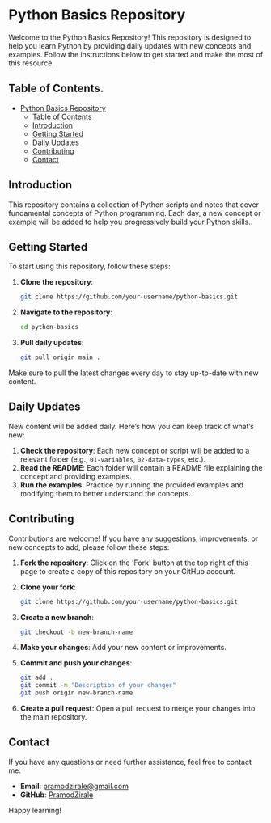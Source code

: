 # Python Basics Repository

Welcome to the Python Basics Repository! This repository is designed to help you learn Python by providing daily updates with new concepts and examples. Follow the instructions below to get started and make the most of this resource.

## Table of Contents.
- [Python Basics Repository](#python-basics-repository)
  - [Table of Contents](#table-of-contents)
  - [Introduction](#introduction)
  - [Getting Started](#getting-started)
  - [Daily Updates](#daily-updates)
  - [Contributing](#contributing)
  - [Contact](#contact)

## Introduction
This repository contains a collection of Python scripts and notes that cover fundamental concepts of Python programming. Each day, a new concept or example will be added to help you progressively build your Python skills..

## Getting Started
To start using this repository, follow these steps:

1. **Clone the repository**:
    ```bash
    git clone https://github.com/your-username/python-basics.git
    ```

2. **Navigate to the repository**:
    ```bash
    cd python-basics
    ```

3. **Pull daily updates**:
    ```bash
    git pull origin main .
    ```

Make sure to pull the latest changes every day to stay up-to-date with new content.

## Daily Updates
New content will be added daily. Here’s how you can keep track of what’s new:

1. **Check the repository**: Each new concept or script will be added to a relevant folder (e.g., `01-variables`, `02-data-types`, etc.).
2. **Read the README**: Each folder will contain a README file explaining the concept and providing examples.
3. **Run the examples**: Practice by running the provided examples and modifying them to better understand the concepts.

## Contributing
Contributions are welcome! If you have any suggestions, improvements, or new concepts to add, please follow these steps:

1. **Fork the repository**:
    Click on the 'Fork' button at the top right of this page to create a copy of this repository on your GitHub account.

2. **Clone your fork**:
    ```bash
    git clone https://github.com/your-username/python-basics.git
    ```

3. **Create a new branch**:
    ```bash
    git checkout -b new-branch-name
    ```

4. **Make your changes**: Add your new content or improvements.

5. **Commit and push your changes**:
    ```bash
    git add .
    git commit -m "Description of your changes"
    git push origin new-branch-name
    ```

6. **Create a pull request**: Open a pull request to merge your changes into the main repository.

## Contact
If you have any questions or need further assistance, feel free to contact me:

- **Email**: pramodzirale@gmail.com
- **GitHub**: [PramodZirale](https://github.com/PramodZirale)

Happy learning!

